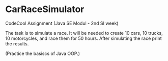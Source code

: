 # CarRaceSimulator
CodeCool Assignment
(Java SE Modul - 2nd SI week)

The task is to simulate a race. 
It will be needed to create 10 cars, 10 trucks, 10 motorcycles, and race them for 50 hours. 
After simulating the race print the results.

(Practice the basiscs of Java OOP.)
